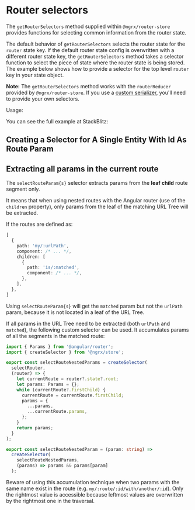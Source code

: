 # Router selectors

The `getRouterSelectors` method supplied within `@ngrx/router-store` provides functions for selecting common information from the router state.

The default behavior of `getRouterSelectors` selects the router state for the `router` state key.
If the default router state config is overwritten with a different router state key, the `getRouterSelectors` method takes a selector function to select the piece of state where the router state is being stored.
The example below shows how to provide a selector for the top level `router` key in your state object.

**Note:** The `getRouterSelectors` method works with the `routerReducer` provided by `@ngrx/router-store`. If you use a [custom serializer](guide/router-store/configuration#custom-router-state-serializer), you'll need to provide your own selectors.

Usage:

<ngrx-docs-alert type="help">

You can see the full example at StackBlitz: <ngrx-docs-stackblitz name="router-store-selectors"></ngrx-docs-stackblitz>

</ngrx-docs-alert>

## Creating a Selector for A Single Entity With Id As Route Param

<ngrx-code-example header="router.selectors.ts" path="router-store-selectors/src/app/router.selectors.ts" region="routerSelectors">

</ngrx-code-example>

<ngrx-code-example header="car.reducer.ts" path="router-store-selectors/src/app/car/car.reducer.ts" region="carReducer">

</ngrx-code-example>

<ngrx-code-example header="car.selectors.ts" path="router-store-selectors/src/app/car/car.selectors.ts" region="carSelectors">

</ngrx-code-example>

<ngrx-code-example header="car.component.ts" path="router-store-selectors/src/app/car/car.component.ts" region="carComponent">

</ngrx-code-example>

## Extracting all params in the current route

The `selectRouteParam{s}` selector extracts params from the **leaf child** route segment only.

It means that when using nested routes with the Angular router (use of the `children` property), only params from the leaf of the matching URL Tree will be extracted.

If the routes are defined as:

```typescript
[
  {
    path: 'my/:urlPath',
    component: /* ... */,
    children: [
      {
        path: 'is/:matched',
        component: /* ... */,
      },
    ],
  },
]
```

Using `selectRouteParam{s}` will get the `matched` param but not the `urlPath` param, because it is not located in a leaf of the URL Tree.

If all params in the URL Tree need to be extracted (both `urlPath` and `matched`), the following custom selector can be used. It accumulates params of all the segments in the matched route:

<ngrx-code-example>

```ts
import { Params } from '@angular/router';
import { createSelector } from '@ngrx/store';

export const selectRouteNestedParams = createSelector(
  selectRouter,
  (router) => {
    let currentRoute = router?.state?.root;
    let params: Params = {};
    while (currentRoute?.firstChild) {
      currentRoute = currentRoute.firstChild;
      params = {
        ...params,
        ...currentRoute.params,
      };
    }
    return params;
  }
);

export const selectRouteNestedParam = (param: string) =>
  createSelector(
    selectRouteNestedParams,
    (params) => params && params[param]
  );
```

</ngrx-code-example>

<ngrx-docs-alert type="inform">

Beware of using this accumulation technique when two params with the same name exist in the route (e.g. `my/:route/:id/with/another/:id`). Only the rightmost value is accessible because leftmost values are overwritten by the rightmost one in the traversal.

</ngrx-docs-alert>
